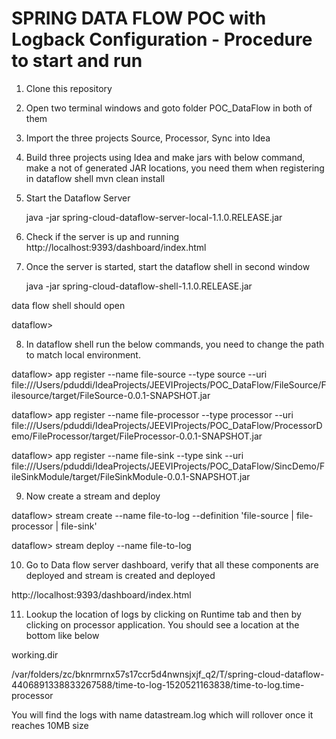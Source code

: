 # SPRING DATA FLOW POC with Logback Configuration - Procedure to start and run

1. Clone this repository

2. Open two terminal windows and goto folder POC_DataFlow in both of them

3. Import the three projects Source, Processor, Sync into Idea

4. Build three projects using Idea and make jars with below command, make a not of generated JAR locations, you need them when registering in dataflow shell
    mvn clean install

5. Start the Dataflow Server
    
    java -jar spring-cloud-dataflow-server-local-1.1.0.RELEASE.jar
    
6. Check if the server is up and running
    http://localhost:9393/dashboard/index.html
    
7. Once the server is started, start the dataflow shell in second window
    
    java -jar spring-cloud-dataflow-shell-1.1.0.RELEASE.jar

data flow shell should open

dataflow> 

8. In dataflow shell run the below commands, you need to change the path to match local environment.

dataflow> 
app register --name file-source --type source --uri file:///Users/pduddi/IdeaProjects/JEEVIProjects/POC_DataFlow/FileSource/Filesource/target/FileSource-0.0.1-SNAPSHOT.jar

dataflow> 
app register --name file-processor --type processor --uri file:///Users/pduddi/IdeaProjects/JEEVIProjects/POC_DataFlow/ProcessorDemo/FileProcessor/target/FileProcessor-0.0.1-SNAPSHOT.jar

dataflow> 
app register --name file-sink --type sink --uri file:///Users/pduddi/IdeaProjects/JEEVIProjects/POC_DataFlow/SincDemo/FileSinkModule/target/FileSinkModule-0.0.1-SNAPSHOT.jar 

9. Now create a stream and deploy

dataflow> 
stream create --name file-to-log --definition 'file-source | file-processor | file-sink'

dataflow> 
stream deploy --name file-to-log

10. Go to Data flow server dashboard, verify that all these components are deployed and stream is created and deployed

http://localhost:9393/dashboard/index.html

11. Lookup the location of logs by clicking on Runtime tab and then by clicking on processor application. You should see a location at the bottom like below

working.dir

/var/folders/zc/bknrmrnx57s17ccr5d4nwnsjxjf_q2/T/spring-cloud-dataflow-4406891338833267588/time-to-log-1520521163838/time-to-log.time-processor

You will find the logs with name datastream.log which will rollover once it reaches 10MB size






